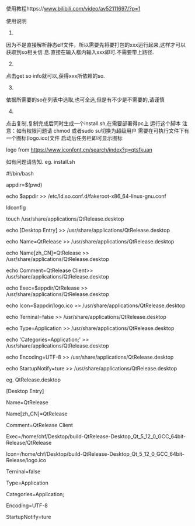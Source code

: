 使用教程https://www.bilibili.com/video/av52111697/?p=1


使用说明


1.


因为不是直接解析静态elf文件，所以需要先将要打包的xxx运行起来,这样才可以获取到so相关信
息.直接在输入框内输入xxx即可.不需要带上路径.


2.


点击get so info就可以,获得xxx所依赖的so.


3.


依据所需要的so在列表中选取,也可全选,但是有不少是不需要的,请谨慎


4.


点击复制,复制完成后同时生成一个install.sh,在需要部署得pc上 运行这个脚本 
注意：如有权限问题请 chmod 或者sudo su切换为超级用户
      需要在可执行文件下有一个图标(logo.ico)文件 启动后任务栏即可显示图标

logo from https://www.iconfont.cn/search/index?q=qtsfkuan

如有问题请告知.
eg.
install.sh

#!/bin/bash

appdir=$(pwd)

echo $appdir >> /etc/ld.so.conf.d/fakeroot-x86_64-linux-gnu.conf

ldconfig

touch /usr/share/applications/QtRelease.desktop

echo [Desktop Entry] >> /usr/share/applications/QtRelease.desktop

echo Name=QtRelease >> /usr/share/applications/QtRelease.desktop

echo Name[zh_CN]=QtRelease >> /usr/share/applications/QtRelease.desktop

echo Comment=QtRelease Client>> /usr/share/applications/QtRelease.desktop

echo Exec=$appdir/QtRelease >> /usr/share/applications/QtRelease.desktop

echo Icon=$appdir/logo.ico >> /usr/share/applications/QtRelease.desktop

echo Terninal=false >> /usr/share/applications/QtRelease.desktop

echo Type=Application >> /usr/share/applications/QtRelease.desktop

echo 'Categories=Application;' >> /usr/share/applications/QtRelease.desktop

echo Encoding=UTF-8 >> /usr/share/applications/QtRelease.desktop

echo StartupNotify=ture >> /usr/share/applications/QtRelease.desktop


eg. QtRelease.desktop

[Desktop Entry]

Name=QtRelease

Name[zh_CN]=QtRelease

Comment=QtRelease Client

Exec=/home/chf/Desktop/build-QtRelease-Desktop_Qt_5_12_0_GCC_64bit-Release/QtRelease

Icon=/home/chf/Desktop/build-QtRelease-Desktop_Qt_5_12_0_GCC_64bit-Release/logo.ico

Terninal=false

Type=Application

Categories=Application;

Encoding=UTF-8

StartupNotify=ture

